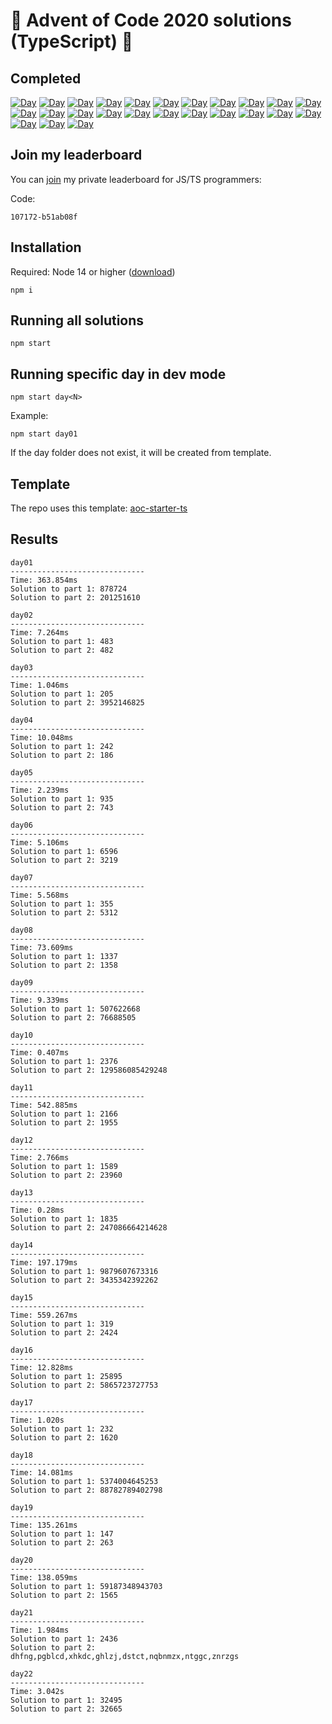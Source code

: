 # 🎄 Advent of Code 2020 solutions (TypeScript) 🎄

## Completed

[![Day](https://badgen.net/badge/01/%E2%98%85%E2%98%85/blue)](src/day01)
[![Day](https://badgen.net/badge/02/%E2%98%85%E2%98%85/blue)](src/day02)
[![Day](https://badgen.net/badge/03/%E2%98%85%E2%98%85/blue)](src/day03)
[![Day](https://badgen.net/badge/04/%E2%98%85%E2%98%85/blue)](src/day04)
[![Day](https://badgen.net/badge/05/%E2%98%85%E2%98%85/blue)](src/day05)
[![Day](https://badgen.net/badge/06/%E2%98%85%E2%98%85/blue)](src/day06)
[![Day](https://badgen.net/badge/07/%E2%98%85%E2%98%85/blue)](src/day07)
[![Day](https://badgen.net/badge/08/%E2%98%85%E2%98%85/blue)](src/day08)
[![Day](https://badgen.net/badge/09/%E2%98%85%E2%98%85/blue)](src/day09)
[![Day](https://badgen.net/badge/10/%E2%98%85%E2%98%85/blue)](src/day10)
[![Day](https://badgen.net/badge/11/%E2%98%85%E2%98%85/blue)](src/day11)
[![Day](https://badgen.net/badge/12/%E2%98%85%E2%98%85/blue)](src/day12)
[![Day](https://badgen.net/badge/13/%E2%98%85%E2%98%85/blue)](src/day13)
[![Day](https://badgen.net/badge/14/%E2%98%85%E2%98%85/blue)](src/day14)
[![Day](https://badgen.net/badge/15/%E2%98%85%E2%98%85/blue)](src/day15)
[![Day](https://badgen.net/badge/16/%E2%98%85%E2%98%85/blue)](src/day16)
[![Day](https://badgen.net/badge/17/%E2%98%85%E2%98%85/blue)](src/day17)
[![Day](https://badgen.net/badge/18/%E2%98%85%E2%98%85/blue)](src/day18)
[![Day](https://badgen.net/badge/19/%E2%98%85%E2%98%85/blue)](src/day19)
[![Day](https://badgen.net/badge/20/%E2%98%85%E2%98%85/blue)](src/day20)
[![Day](https://badgen.net/badge/21/%E2%98%85%E2%98%85/blue)](src/day21)
[![Day](https://badgen.net/badge/22/%E2%98%85%E2%98%85/blue)](src/day22)
[![Day](https://badgen.net/badge/23/%E2%98%86%E2%98%86/gray)](src/day23)
[![Day](https://badgen.net/badge/24/%E2%98%86%E2%98%86/gray)](src/day24)
[![Day](https://badgen.net/badge/25/%E2%98%86%E2%98%86/gray)](src/day25)

## Join my leaderboard

You can [join](https://adventofcode.com/2020/leaderboard/private) my private leaderboard for JS/TS programmers:

Code:

```
107172-b51ab08f
```

## Installation

Required: Node 14 or higher ([download](https://nodejs.org/en/download/))

```
npm i
```

## Running all solutions

```
npm start
```

## Running specific day in dev mode

```
npm start day<N>
```

Example:

```
npm start day01
```

If the day folder does not exist, it will be created from template.

## Template

The repo uses this template: [aoc-starter-ts](https://github.com/caderek/aoc-starter-ts)

## Results

```
day01
------------------------------
Time: 363.854ms
Solution to part 1: 878724
Solution to part 2: 201251610

day02
------------------------------
Time: 7.264ms
Solution to part 1: 483
Solution to part 2: 482

day03
------------------------------
Time: 1.046ms
Solution to part 1: 205
Solution to part 2: 3952146825

day04
------------------------------
Time: 10.048ms
Solution to part 1: 242
Solution to part 2: 186

day05
------------------------------
Time: 2.239ms
Solution to part 1: 935
Solution to part 2: 743

day06
------------------------------
Time: 5.106ms
Solution to part 1: 6596
Solution to part 2: 3219

day07
------------------------------
Time: 5.568ms
Solution to part 1: 355
Solution to part 2: 5312

day08
------------------------------
Time: 73.609ms
Solution to part 1: 1337
Solution to part 2: 1358

day09
------------------------------
Time: 9.339ms
Solution to part 1: 507622668
Solution to part 2: 76688505

day10
------------------------------
Time: 0.407ms
Solution to part 1: 2376
Solution to part 2: 129586085429248

day11
------------------------------
Time: 542.885ms
Solution to part 1: 2166
Solution to part 2: 1955

day12
------------------------------
Time: 2.766ms
Solution to part 1: 1589
Solution to part 2: 23960

day13
------------------------------
Time: 0.28ms
Solution to part 1: 1835
Solution to part 2: 247086664214628

day14
------------------------------
Time: 197.179ms
Solution to part 1: 9879607673316
Solution to part 2: 3435342392262

day15
------------------------------
Time: 559.267ms
Solution to part 1: 319
Solution to part 2: 2424

day16
------------------------------
Time: 12.828ms
Solution to part 1: 25895
Solution to part 2: 5865723727753

day17
------------------------------
Time: 1.020s
Solution to part 1: 232
Solution to part 2: 1620

day18
------------------------------
Time: 14.081ms
Solution to part 1: 5374004645253
Solution to part 2: 88782789402798

day19
------------------------------
Time: 135.261ms
Solution to part 1: 147
Solution to part 2: 263

day20
------------------------------
Time: 138.059ms
Solution to part 1: 59187348943703
Solution to part 2: 1565

day21
------------------------------
Time: 1.984ms
Solution to part 1: 2436
Solution to part 2: dhfng,pgblcd,xhkdc,ghlzj,dstct,nqbnmzx,ntggc,znrzgs

day22
------------------------------
Time: 3.042s
Solution to part 1: 32495
Solution to part 2: 32665
```
